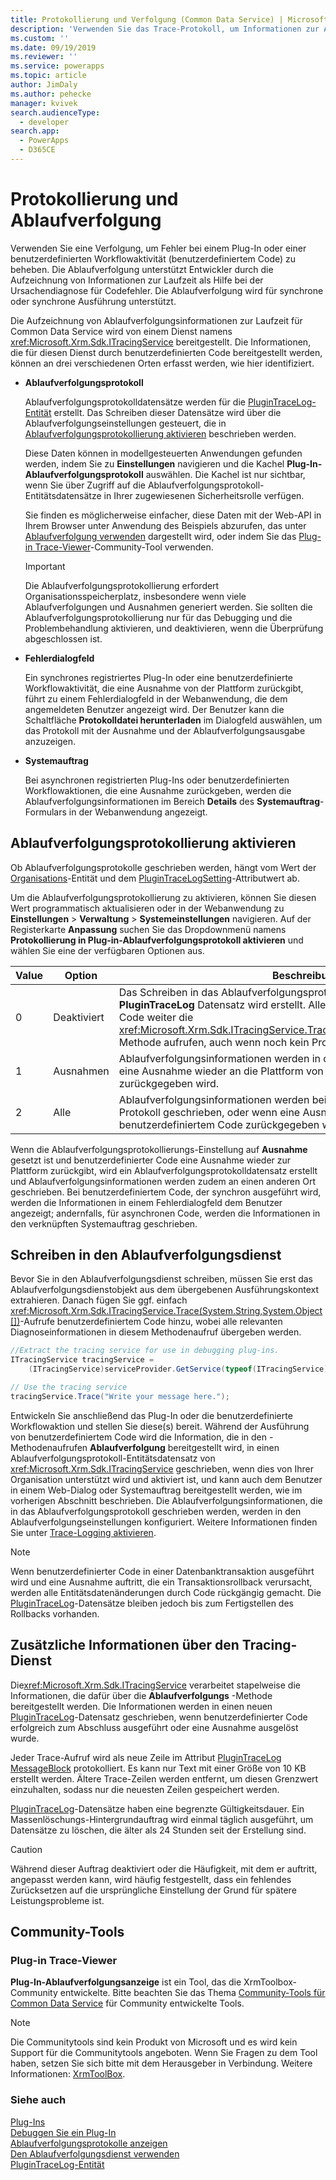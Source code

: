 ```yaml
---
title: Protokollierung und Verfolgung (Common Data Service) | Microsoft Docs
description: 'Verwenden Sie das Trace-Protokoll, um Informationen zur Ausführung von Plug-Ins zu speichern, um das Plug-In-Debugging zu unterstützen.'
ms.custom: ''
ms.date: 09/19/2019
ms.reviewer: ''
ms.service: powerapps
ms.topic: article
author: JimDaly
ms.author: pehecke
manager: kvivek
search.audienceType:
  - developer
search.app:
  - PowerApps
  - D365CE
---
```

# <a name="tracing-and-logging"></a>Protokollierung und Ablaufverfolgung

Verwenden Sie eine Verfolgung, um Fehler bei einem Plug-In oder einer benutzerdefinierten Workflowaktivität (benutzerdefiniertem Code) zu beheben. Die Ablaufverfolgung unterstützt Entwickler durch die Aufzeichnung von Informationen zur Laufzeit als Hilfe bei der Ursachendiagnose für Codefehler. Die Ablaufverfolgung wird für synchrone oder synchrone Ausführung unterstützt.
  
Die Aufzeichnung von Ablaufverfolgungsinformationen zur Laufzeit für Common Data Service wird von einem Dienst namens <xref:Microsoft.Xrm.Sdk.ITracingService> bereitgestellt. Die Informationen, die für diesen Dienst durch benutzerdefinierten Code bereitgestellt werden, können an drei verschiedenen Orten erfasst werden, wie hier identifiziert.  

- **Ablaufverfolgungsprotokoll**  
  
    Ablaufverfolgungsprotokolldatensätze werden für die [PluginTraceLog-Entität](reference/entities/plugintracelog.md) erstellt. Das Schreiben dieser Datensätze wird über die Ablaufverfolgungseinstellungen gesteuert, die in [Ablaufverfolgungsprotokollierung aktivieren](#enable-trace-logging) beschrieben werden.

    Diese Daten können in modellgesteuerten Anwendungen gefunden werden, indem Sie zu **Einstellungen** navigieren und die Kachel **Plug-In-Ablaufverfolgungsprotokoll** auswählen. Die Kachel ist nur sichtbar, wenn Sie über Zugriff auf die Ablaufverfolgungsprotokoll-Entitätsdatensätze in Ihrer zugewiesenen Sicherheitsrolle verfügen.

    Sie finden es möglicherweise einfacher, diese Daten mit der Web-API in Ihrem Browser unter Anwendung des Beispiels abzurufen, das unter [Ablaufverfolgung verwenden](debug-plug-in.md#use-tracing) dargestellt wird, oder indem Sie das [Plug-in Trace-Viewer](#plug-in-trace-viewer)-Community-Tool verwenden.

    > [!IMPORTANT]
    > Die Ablaufverfolgungsprotokollierung erfordert Organisationsspeicherplatz, insbesondere wenn viele Ablaufverfolgungen und Ausnahmen generiert werden. Sie sollten die Ablaufverfolgungsprotokollierung nur für das Debugging und die Problembehandlung aktivieren, und deaktivieren, wenn die Überprüfung abgeschlossen ist.  
  
- **Fehlerdialogfeld**  
  
     Ein synchrones registriertes Plug-In oder eine benutzerdefinierte Workflowaktivität, die eine Ausnahme von der Plattform zurückgibt, führt zu einem Fehlerdialogfeld in der Webanwendung, die dem angemeldeten Benutzer angezeigt wird. Der Benutzer kann die Schaltfläche **Protokolldatei herunterladen** im Dialogfeld auswählen, um das Protokoll mit der Ausnahme und der Ablaufverfolgungsausgabe anzuzeigen.  
  
- **Systemauftrag**  
  
     Bei asynchronen registrierten Plug-Ins oder benutzerdefinierten Workflowaktionen, die eine Ausnahme zurückgeben, werden die Ablaufverfolgungsinformationen im Bereich **Details** des **Systemauftrag**-Formulars in der Webanwendung angezeigt.  
  
<a name="bkmk_trace-settings"></a>

## <a name="enable-trace-logging"></a>Ablaufverfolgungsprotokollierung aktivieren

Ob Ablaufverfolgungsprotokolle geschrieben werden, hängt vom Wert der [Organisations](/powerapps/developer/common-data-service/reference/entities/organization)-Entität und dem [PluginTraceLogSetting](/powerapps/developer/common-data-service/reference/entities/organization#BKMK_PluginTraceLogSetting)-Attributwert ab.

Um die Ablaufverfolgungsprotokollierung zu aktivieren, können Sie diesen Wert programmatisch aktualisieren oder in der Webanwendung zu **Einstellungen** > **Verwaltung** > **Systemeinstellungen** navigieren. Auf der Registerkarte **Anpassung** suchen Sie das Dropdownmenü namens **Protokollierung in Plug-in-Ablaufverfolgungsprotokoll aktivieren** und wählen Sie eine der verfügbaren Optionen aus.  
  
|Value|Option|Beschreibung|  
|------------|-----------------|-----------------|  
|0|Deaktiviert|Das Schreiben in das Ablaufverfolgungsprotokoll ist deaktiviert. Kein **PluginTraceLog** Datensatz wird erstellt. Allerdings kann benutzerdefinierter Code weiter die <xref:Microsoft.Xrm.Sdk.ITracingService.Trace(System.String,System.Object[])>-Methode aufrufen, auch wenn noch kein Protokoll geschrieben wurde.|  
|1|Ausnahmen|Ablaufverfolgungsinformationen werden in das Protokoll geschrieben, wenn eine Ausnahme wieder an die Plattform von benutzerdefiniertem Code zurückgegeben wird.|  
|2|Alle|Ablaufverfolgungsinformationen werden bei Fertigstellung von Code in das Protokoll geschrieben, oder wenn eine Ausnahme wieder an die Plattform von benutzerdefiniertem Code zurückgegeben wird.|  
  
Wenn die Ablaufverfolgungsprotokollierungs-Einstellung auf **Ausnahme** gesetzt ist und benutzerdefinierter Code eine Ausnahme wieder zur Plattform zurückgibt, wird ein Ablaufverfolgungsprotokolldatensatz erstellt und Ablaufverfolgungsinformationen werden zudem an einen anderen Ort geschrieben. Bei benutzerdefiniertem Code, der synchron ausgeführt wird, werden die Informationen in einem Fehlerdialogfeld dem Benutzer angezeigt; andernfalls, für asynchronen Code, werden die Informationen in den verknüpften Systemauftrag geschrieben.  

## <a name="write-to-the-tracing-service"></a>Schreiben in den Ablaufverfolgungsdienst

Bevor Sie in den Ablaufverfolgungsdienst schreiben, müssen Sie erst das Ablaufverfolgungsdienstobjekt aus dem übergebenen Ausführungskontext extrahieren. Danach fügen Sie ggf. einfach <xref:Microsoft.Xrm.Sdk.ITracingService.Trace(System.String,System.Object[])>-Aufrufe benutzerdefiniertem Code hinzu, wobei alle relevanten Diagnoseinformationen in diesem Methodenaufruf übergeben werden.  

  
 ```csharp
//Extract the tracing service for use in debugging plug-ins.
 ITracingService tracingService =
     (ITracingService)serviceProvider.GetService(typeof(ITracingService));

 // Use the tracing service 
 tracingService.Trace("Write your message here.");
 
```

Entwickeln Sie anschließend das Plug-In oder die benutzerdefinierte Workflowaktion und stellen Sie diese(s) bereit. Während der Ausführung von benutzerdefiniertem Code wird die Information, die in den -Methodenaufrufen **Ablaufverfolgung** bereitgestellt wird, in einen Ablaufverfolgungsprotokoll-Entitätsdatensatz von <xref:Microsoft.Xrm.Sdk.ITracingService> geschrieben, wenn dies von Ihrer Organisation unterstützt wird und aktiviert ist, und kann auch dem Benutzer in einem Web-Dialog oder Systemauftrag bereitgestellt werden, wie im vorherigen Abschnitt beschrieben. Die Ablaufverfolgungsinformationen, die in das Ablaufverfolgungsprotokoll geschrieben werden, werden in den Ablaufverfolgungseinstellungen konfiguriert. Weitere Informationen finden Sie unter [Trace-Logging aktivieren](#bkmk_trace-settings).  
  
> [!NOTE]
> Wenn benutzerdefinierter Code in einer Datenbanktransaktion ausgeführt wird und eine Ausnahme auftritt, die ein Transaktionsrollback verursacht, werden alle Entitätsdatenänderungen durch Code rückgängig gemacht. Die [PluginTraceLog](reference/entities/plugintracelog.md)-Datensätze bleiben jedoch bis zum Fertigstellen des Rollbacks vorhanden.  
  
## <a name="additional-information-about-the-tracing-service"></a>Zusätzliche Informationen über den Tracing-Dienst

Die<xref:Microsoft.Xrm.Sdk.ITracingService> verarbeitet stapelweise die Informationen, die dafür über die **Ablaufverfolgungs** -Methode bereitgestellt werden. Die Informationen werden in einen neuen [PluginTraceLog](reference/entities/plugintracelog.md)-Datensatz geschrieben, wenn benutzerdefinierter Code erfolgreich zum Abschluss ausgeführt oder eine Ausnahme ausgelöst wurde.  

Jeder Trace-Aufruf wird als neue Zeile im Attribut [PluginTraceLog](reference/entities/plugintracelog.md) [MessageBlock](reference/entities/plugintracelog.md#BKMK_MessageBlock) protokolliert. Es kann nur Text mit einer Größe von 10 KB erstellt werden. Ältere Trace-Zeilen werden entfernt, um diesen Grenzwert einzuhalten, sodass nur die neuesten Zeilen gespeichert werden.
  
[PluginTraceLog](reference/entities/plugintracelog.md)-Datensätze haben eine begrenzte Gültigkeitsdauer. Ein Massenlöschungs-Hintergrundauftrag wird einmal täglich ausgeführt, um Datensätze zu löschen, die älter als 24 Stunden seit der Erstellung sind. 

> [!CAUTION]
> Während dieser Auftrag deaktiviert oder die Häufigkeit, mit dem er auftritt, angepasst werden kann, wird häufig festgestellt, dass ein fehlendes Zurücksetzen auf die ursprüngliche Einstellung der Grund für spätere Leistungsprobleme ist.

## <a name="community-tools"></a>Community-Tools

 ### <a name="plug-in-trace-viewer"></a>Plug-in Trace-Viewer

**Plug-In-Ablaufverfolgungsanzeige** ist ein Tool, das die XrmToolbox-Community entwickelte. Bitte beachten Sie das Thema [Community-Tools für Common Data Service](community-tools.md) für Community entwickelte Tools.

> [!NOTE]
> Die Communitytools sind kein Produkt von Microsoft und es wird kein Support für die Communitytools angeboten. Wenn Sie Fragen zu dem Tool haben, setzen Sie sich bitte mit dem Herausgeber in Verbindung. Weitere Informationen: [XrmToolBox](https://www.xrmtoolbox.com).  

### <a name="see-also"></a>Siehe auch

[Plug-Ins](plug-ins.md)  
[Debuggen Sie ein Plug-In](debug-plug-in.md#use-tracing)  
[Ablaufverfolgungsprotokolle anzeigen](tutorial-write-plug-in.md#view-trace-logs)  
[Den Ablaufverfolgungsdienst verwenden](write-plug-in.md#use-the-tracing-service)  
[PluginTraceLog-Entität](reference/entities/plugintracelog.md)